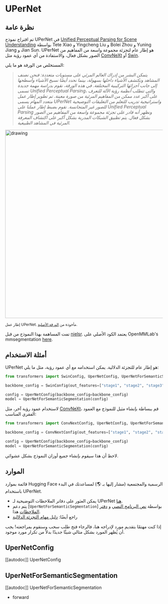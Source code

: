# UPerNet

## نظرة عامة

تم اقتراح نموذج UPerNet في [Unified Perceptual Parsing for Scene Understanding](https://arxiv.org/abs/1807.10221) بواسطة Tete Xiao و Yingcheng Liu و Bolei Zhou و Yuning Jiang و Jian Sun. UPerNet هو إطار عام لتجزئة مجموعة واسعة من المفاهيم من الصور بشكل فعال، والاستفادة من أي عمود رؤية مثل [ConvNeXt](convnext) أو [Swin](swin).

المستخلص من الورقة هو ما يلي:

> *يتمكن البشر من إدراك العالم المرئي على مستويات متعددة: فنحن نصنف المشاهد ونكتشف الأشياء داخلها بسهولة، بينما نحدد أيضًا نسيج الأشياء وأسطحها إلى جانب أجزائها التركيبية المختلفة. في هذه الورقة، نقوم بدراسة مهمة جديدة تسمى Unified Perceptual Parsing، والتي تتطلب أنظمة رؤية الآلة للتعرف على أكبر عدد ممكن من المفاهيم المرئية من صورة معينة. تم تطوير إطار عمل متعدد المهام يسمى UPerNet واستراتيجية تدريب للتعلم من التعليقات التوضيحية للصور غير المتجانسة. نقوم بضبط إطار عملنا على Unified Perceptual Parsing ونظهر أنه قادر على تجزئة مجموعة واسعة من المفاهيم من الصور بشكل فعال. يتم تطبيق الشبكات المدربة بشكل أكبر على اكتشاف المعرفة المرئية في المشاهد الطبيعية.*

<img src="https://huggingface.co/datasets/huggingface/documentation-images/resolve/main/transformers/model_doc/upernet_architecture.jpg" alt="drawing" width="600"/>

<small>إطار عمل UPerNet. مأخوذة من <a href="https://arxiv.org/abs/1807.10221">الورقة الأصلية</a>.</small>

تمت المساهمة بهذا النموذج من قبل [nielsr](https://huggingface.co/nielsr). يعتمد الكود الأصلي على OpenMMLab's mmsegmentation [here](https://github.com/open-mmlab/mmsegmentation/blob/master/mmseg/models/decode_heads/uper_head.py).

## أمثلة الاستخدام

UPerNet هو إطار عام للتجزئة الدلالية. يمكن استخدامه مع أي عمود رؤية، مثل ما يلي:

```py
from transformers import SwinConfig, UperNetConfig, UperNetForSemanticSegmentation

backbone_config = SwinConfig(out_features=["stage1", "stage2", "stage3", "stage4"])

config = UperNetConfig(backbone_config=backbone_config)
model = UperNetForSemanticSegmentation(config)
```

لاستخدام عمود رؤية آخر، مثل [ConvNeXt](convnext)، قم ببساطة بإنشاء مثيل للنموذج مع العمود الفقري المناسب:

```py
from transformers import ConvNextConfig, UperNetConfig, UperNetForSemanticSegmentation

backbone_config = ConvNextConfig(out_features=["stage1", "stage2", "stage3", "stage4"])

config = UperNetConfig(backbone_config=backbone_config)
model = UperNetForSemanticSegmentation(config)
```

لاحظ أن هذا سيقوم بإنشاء جميع أوزان النموذج بشكل عشوائي.

## الموارد

قائمة بموارد Hugging Face الرسمية والمجتمعية (مشار إليها بـ 🌎) لمساعدتك في البدء باستخدام UPerNet.

- يمكن العثور على دفاتر الملاحظات التوضيحية لـ UPerNet [هنا](https://github.com/NielsRogge/Transformers-Tutorials/tree/master/UPerNet).
- يتم دعم [`UperNetForSemanticSegmentation`] بواسطة [نص البرنامج النصي](https://github.com/huggingface/transformers/tree/main/examples/pytorch/semantic-segmentation) و [دفتر الملاحظات](https://colab.research.google.com/github/huggingface/notebooks/blob/main/examples/semantic_segmentation.ipynb) هذا.
- راجع أيضًا: [دليل مهام التجزئة الدلالية](../tasks/semantic_segmentation)

إذا كنت مهتمًا بتقديم مورد لإدراجه هنا، فالرجاء فتح طلب سحب وسنقوم بمراجعته! يجب أن يُظهر المورد بشكل مثالي شيئًا جديدًا بدلاً من تكرار مورد موجود.

## UperNetConfig

[[autodoc]] UperNetConfig

## UperNetForSemanticSegmentation

[[autodoc]] UperNetForSemanticSegmentation

- forward